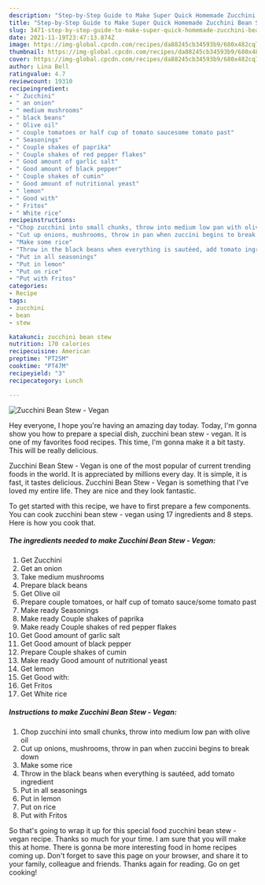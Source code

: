 ```yaml
---
description: "Step-by-Step Guide to Make Super Quick Homemade Zucchini Bean Stew - Vegan"
title: "Step-by-Step Guide to Make Super Quick Homemade Zucchini Bean Stew - Vegan"
slug: 3471-step-by-step-guide-to-make-super-quick-homemade-zucchini-bean-stew-vegan
date: 2021-11-19T23:47:13.874Z
image: https://img-global.cpcdn.com/recipes/da88245cb34593b9/680x482cq70/zucchini-bean-stew-vegan-recipe-main-photo.jpg
thumbnail: https://img-global.cpcdn.com/recipes/da88245cb34593b9/680x482cq70/zucchini-bean-stew-vegan-recipe-main-photo.jpg
cover: https://img-global.cpcdn.com/recipes/da88245cb34593b9/680x482cq70/zucchini-bean-stew-vegan-recipe-main-photo.jpg
author: Lina Bell
ratingvalue: 4.7
reviewcount: 19310
recipeingredient:
- " Zucchini"
- " an onion"
- " medium mushrooms"
- " black beans"
- " Olive oil"
- " couple tomatoes or half cup of tomato saucesome tomato past"
- " Seasonings"
- " Couple shakes of paprika"
- " Couple shakes of red pepper flakes"
- " Good amount of garlic salt"
- " Good amount of black pepper"
- " Couple shakes of cumin"
- " Good amount of nutritional yeast"
- " lemon"
- " Good with"
- " Fritos"
- " White rice"
recipeinstructions:
- "Chop zucchini into small chunks, throw into medium low pan with olive oil"
- "Cut up onions, mushrooms, throw in pan when zuccini begins to break down"
- "Make some rice"
- "Throw in the black beans when everything is sautéed, add tomato ingredient"
- "Put in all seasonings"
- "Put in lemon"
- "Put on rice"
- "Put with Fritos"
categories:
- Recipe
tags:
- zucchini
- bean
- stew

katakunci: zucchini bean stew 
nutrition: 170 calories
recipecuisine: American
preptime: "PT25M"
cooktime: "PT47M"
recipeyield: "3"
recipecategory: Lunch

---
```



![Zucchini Bean Stew - Vegan](https://img-global.cpcdn.com/recipes/da88245cb34593b9/680x482cq70/zucchini-bean-stew-vegan-recipe-main-photo.jpg)

Hey everyone, I hope you're having an amazing day today. Today, I'm gonna show you how to prepare a special dish, zucchini bean stew - vegan. It is one of my favorites food recipes. This time, I'm gonna make it a bit tasty. This will be really delicious.

Zucchini Bean Stew - Vegan is one of the most popular of current trending foods in the world. It is appreciated by millions every day. It is simple, it is fast, it tastes delicious. Zucchini Bean Stew - Vegan is something that I've loved my entire life. They are nice and they look fantastic.




To get started with this recipe, we have to first prepare a few components. You can cook zucchini bean stew - vegan using 17 ingredients and 8 steps. Here is how you cook that.

<!--inarticleads1-->

##### The ingredients needed to make Zucchini Bean Stew - Vegan:

1. Get  Zucchini
1. Get  an onion
1. Take  medium mushrooms
1. Prepare  black beans
1. Get  Olive oil
1. Prepare  couple tomatoes, or half cup of tomato sauce/some tomato past
1. Make ready  Seasonings
1. Make ready  Couple shakes of paprika
1. Make ready  Couple shakes of red pepper flakes
1. Get  Good amount of garlic salt
1. Get  Good amount of black pepper
1. Prepare  Couple shakes of cumin
1. Make ready  Good amount of nutritional yeast
1. Get  lemon
1. Get  Good with:
1. Get  Fritos
1. Get  White rice




<!--inarticleads2-->

##### Instructions to make Zucchini Bean Stew - Vegan:

1. Chop zucchini into small chunks, throw into medium low pan with olive oil
1. Cut up onions, mushrooms, throw in pan when zuccini begins to break down
1. Make some rice
1. Throw in the black beans when everything is sautéed, add tomato ingredient
1. Put in all seasonings
1. Put in lemon
1. Put on rice
1. Put with Fritos




So that's going to wrap it up for this special food zucchini bean stew - vegan recipe. Thanks so much for your time. I am sure that you will make this at home. There is gonna be more interesting food in home recipes coming up. Don't forget to save this page on your browser, and share it to your family, colleague and friends. Thanks again for reading. Go on get cooking!
